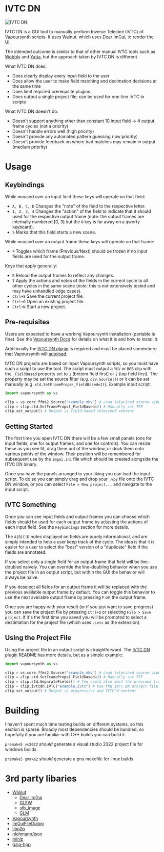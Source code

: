 # IVTC DN

![IVTC DN](https://user-images.githubusercontent.com/3258334/169749030-038619c2-1534-41d2-9034-212c4813a457.png)

IVTC DN is a GUI tool to manually perform Inverse Telecine (IVTC) of [Vapoursynth](https://github.com/vapoursynth/vapoursynth) scripts. It uses [Walnut](https://github.com/TheCherno/Walnut), which uses [Dear ImGui](https://github.com/ocornut/imgui), to render the UI.

The intended outcome is similar to that of other manual IVTC tools such as [Wobbly](https://github.com/dubhater/Wobbly) and [Yatta](https://github.com/hatt/Yatta), but the approach taken by IVTC DN is different.

What IVTC DN does:
 - Does clearly display every input field to the user
 - Does allow the user to make field matching and decimation decisions at the same time
 - Does limit required prerequsite plugins
 - Does output a single project file; can be used for one-line IVTC in scripts

What IVTC DN doesn't do:
 - Doesn't support anything other than constant 10 input field -> 4 output frame cycles (not a priority)
 - Doesn't handle errors well (high priority)
 - Doesn't provide any automated pattern guessing (low priority)
 - Doesn't provide feedback on where bad matches may remain in output (medium priority)

# Usage

## Keybindings

While moused over an input field these keys will operate on that field:
 - `A, B, C, D` Changes the "note" of the field to the respective letter.
 - `1, 2, 3, 4` Changes the "action" of the field to indicate that it should used for the respective output frame (note: the output frames are internally numbered [0, 3] but the `0` key is far away on a qwerty keyboard).
 - `S` Marks that this field starts a new scene.

While moused over an output frame these keys will operate on that frame:
 - `F` Toggles which frame (Previous/Next) should be frozen if no input fields are used for the output frame.

Keys that apply generally:
 - `R` Reload the output frames to reflect any changes.
 - `T` Apply the actions and notes of the fields in the current cycle to all other cycles in the same scene (note: this is not extensively tested and may have unhandled edge cases).
 - `Ctrl+S` Save the current project file.
 - `Ctrl+O` Open an existing project file.
 - `Ctrl+N` Start a new project.

## Pre-requisites

Users are expected to have a working Vapoursynth installation (portable is fine). See the [Vapoursynth Docs](https://www.vapoursynth.com/doc/) for details on what it is and how to install it.

Additionally the [IVTC DN plugin](https://github.com/Mikewando/IVTC-DN-plugin) is required and must be placed somewhere that Vapoursynth will [autoload](https://www.vapoursynth.com/doc/installation.html#plugin-autoloading).

IVTC DN projects are based on input Vapoursynth scripts, so you must have such a script to use the tool. The script must output a `YUV` or `RGB` clip with the `_FieldBased` property set to `1` (bottom field first) or `2` (top field first). The property may be set the source filter (e.g. `d2v.Source()`) or it can be set manually (e.g. `std.SetFrameProps(_FieldBased=2)`). Example input script:

```python
import vapoursynth as vs

clip = vs.core.ffms2.Source("example.mkv") # Load telecined source video
clip = clip.std.SetFrameProps(_FieldBased=2) # Manually set TFF
clip.set_output() # Output is field-based telecined content
```

## Getting Started

The first time you open IVTC DN there will be a few small panels (one for input fields, one for output frames, and one for controls). You can resize these as you see fit, drag them out of the window, or dock them onto various points of the window. Their position will be remembered for subsequent use by the `imgui.ini` file which should be created alongside the ITVC DN binary.

Once you have the panels arranged to your liking you can load the input script. To do so you can simply drag and drop your `.vpy` file onto the IVTC DN window, or you can select `File > New project...` and navigate to the input script.

## IVTC Something

Once you can see input fields and output frames you can choose which fields should be used for each output frame by adjusting the actions of each input field. See the `Keybindings` section for more details.

The `A|B|C|D` notes displayed on fields are purely informational, and are simply intended to help a user keep track of the cycle. The idea is that it is easier for a user to select the "best" version of a "duplicate" field if the fields are annotated.

If you select only a single field for an output frame that field will be line-doubled naively. You can override the line-doubling behavior when you use the project file in an output script, but within the GUI the behavior will always be naive.

If you deselect all fields for an output frame it will be replaced with the previous available output frame by default. You can toggle this behavior to use the next available output frame by pressing `F` on the output frame.

Once you are happy with your result (or if you just want to save progress) you can save the project file by pressing `Ctrl+S` or selecting `File > Save project`. If it's the first time you saved you will be prompted to select a destintation for the project file (which uses `.ivtc` as the extension).

## Using the Project File

Using the project file in an output script is straightforward. The [IVTC DN plugin](https://github.com/Mikewando/IVTC-DN-plugin) README has more details, but as a simple example:

```python
import vapoursynth as vs

clip = vs.core.ffms2.Source("example.mkv") # Load telecined source video
clip = clip.std.SetFrameProps(_FieldBased=2) # Manually set TFF
clip = clip.std.SeparateFields() # You could also omit the previous line and set tff=1 here
clip = clip.ivtcdn.IVTC("example.ivtc") # Use the IVTC DN project file
clip.set_output() # Output is progressive and IVTC'd content
```

# Building

I haven't spent much time testing builds on different systems, so this section is sparse. Broadly most dependencies should be bundled, so hopefully if you are familiar with C++ builds you can build it.

`premake5 vs2022` _should_ generate a visual studio 2022 project file for windows builds.

`premake5 gmake2` _should_ generate a gnu makefile for linux builds.

# 3rd party libaries

 - [Walnut](https://github.com/TheCherno/Walnut)
   - [Dear ImGui](https://github.com/ocornut/imgui)
   - [GLFW](https://github.com/glfw/glfw)
   - [stb_image](https://github.com/nothings/stb)
   - [GLM](https://github.com/g-truc/glm)
 - [Vapoursynth](https://github.com/vapoursynth/vapoursynth)
 - [ImGuiFileDialog](https://github.com/aiekick/ImGuiFileDialog)
 - [libp2p](https://github.com/sekrit-twc/libp2p)
 - [nlohmann/json](https://github.com/nlohmann/json)
 - [miniz](https://github.com/richgel999/miniz)
 - [gzip-hpp](https://github.com/mapbox/gzip-hpp)
